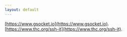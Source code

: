 ```yaml
---
layout: default
---
```


[https://www.gsocket.io](https://www.gsocket.io).
[https://www.thc.org/ssh-it](https://www.thc.org/ssh-it).





